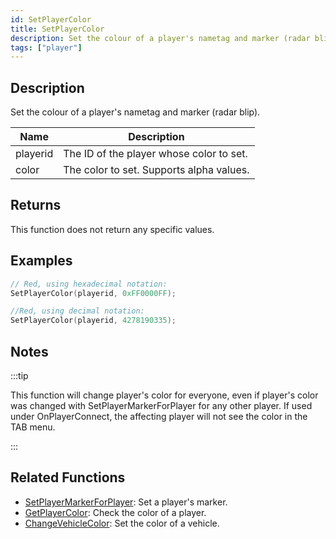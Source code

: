 ```yaml
---
id: SetPlayerColor
title: SetPlayerColor
description: Set the colour of a player's nametag and marker (radar blip).
tags: ["player"]
---
```


## Description

Set the colour of a player's nametag and marker (radar blip).

| Name     | Description                              |
| -------- | ---------------------------------------- |
| playerid | The ID of the player whose color to set. |
| color    | The color to set. Supports alpha values. |

## Returns

This function does not return any specific values.

## Examples

```c
// Red, using hexadecimal notation:
SetPlayerColor(playerid, 0xFF0000FF);

//Red, using decimal notation:
SetPlayerColor(playerid, 4278190335);
```

## Notes

:::tip

This function will change player's color for everyone, even if player's color was changed with SetPlayerMarkerForPlayer for any other player.
If used under OnPlayerConnect, the affecting player will not see the color in the TAB menu.

:::

## Related Functions

- [SetPlayerMarkerForPlayer](../scripting/functions/SetPlayerMarkerForPlayer.md): Set a player's marker.
- [GetPlayerColor](../scripting/functions/GetPlayerColor.md): Check the color of a player.
- [ChangeVehicleColor](../scripting/functions/ChangeVehicleColor.md): Set the color of a vehicle.
